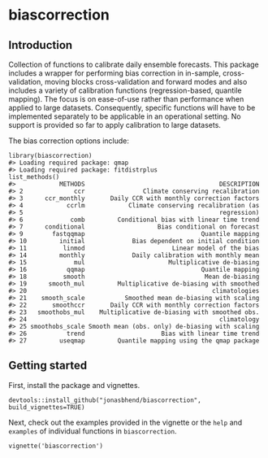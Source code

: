biascorrection
==============

Introduction
------------

Collection of functions to calibrate daily ensemble forecasts. This package includes a wrapper for performing bias correction in in-sample, cross-validation, moving blocks cross-validation and forward modes and also includes a variety of calibration functions (regression-based, quantile mapping). The focus is on ease-of-use rather than performance when applied to large datasets. Consequently, specific functions will have to be implemented separately to be applicable in an operational setting. No support is provided so far to apply calibration to large datasets.

The bias correction options include:

``` {.r}
library(biascorrection)
#> Loading required package: qmap
#> Loading required package: fitdistrplus
list_methods()
#>            METHODS                                     DESCRIPTION
#> 2              ccr                Climate conserving recalibration
#> 3      ccr_monthly       Daily CCR with monthly correction factors
#> 4            ccrlm            Climate conserving recalibration (as
#> 5                                                      regression)
#> 6             comb         Conditional bias with linear time trend
#> 7      conditional                    Bias conditional on forecast
#> 9        fastqqmap                                Quantile mapping
#> 10         initial             Bias dependent on initial condition
#> 11          linmod                        Linear model of the bias
#> 14         monthly             Daily calibration with monthly mean
#> 15             mul                       Multiplicative de-biasing
#> 16           qqmap                                Quantile mapping
#> 18          smooth                                 Mean de-biasing
#> 19      smooth_mul         Multiplicative de-biasing with smoothed
#> 20                                                   climatologies
#> 21    smooth_scale           Smoothed mean de-biasing with scaling
#> 22       smoothccr       Daily CCR with monthly correction factors
#> 23   smoothobs_mul    Multiplicative de-biasing with smoothed obs.
#> 24                                                     climatology
#> 25 smoothobs_scale Smooth mean (obs. only) de-biasing with scaling
#> 26           trend                     Bias with linear time trend
#> 27         useqmap         Quantile mapping using the qmap package
```

Getting started
---------------

First, install the package and vignettes.

``` {.r}
devtools::install_github("jonasbhend/biascorrection", build_vignettes=TRUE)
```

Next, check out the examples provided in the vignette or the `help` and `examples` of individual functions in `biascorrection`.

``` {.r}
vignette('biascorrection')
```
